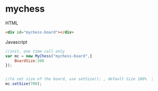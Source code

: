 # mychess

HTML
```html
<div id="mychess-board"></div>
```
Javascript
```js
//init, one time call only
var mc = new MyChess("mychess-board",{
	BoardSize:300
});


//to set size of the board, use setSize(); , default Size 100%	;
mc.setSize(700);
```